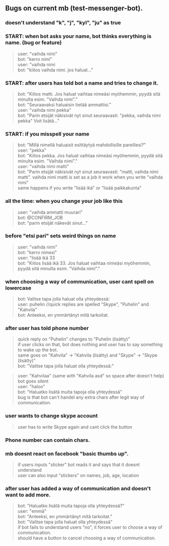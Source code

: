 ## Bugs on current mb (test-messenger-bot).

### doesn't understand "k", "j", "kyl", "ju" as true

### START: when bot asks your name, bot thinks everything is name. (bug or feature)
>user: "vaihda nimi"  
bot: "kerro nimi"  
user: "vaihda nimi  
bot: "kiitos vaihda nimi. jos haluat..."  

### START: after users has told bot a name and tries to change it.
>bot: "Kiitos matti. Jos haluat vaihtaa nimeäsi myöhemmin, pyydä sitä minulta esim. "Vaihda nimi"."  
bot: "Seuraavaksi haluaisin tietää ammattisi."  
user: "vaihda nimi pekka"  
bot: "Parin etsijät näkisivät nyt sinut seuraavasti: "pekka, vaihda nimi pekka" Voit lisätä..."  


### START: if you misspell your name
>bot: "Millä nimellä haluaisit esittäytyä mahdollisille pareillesi?"  
user: "pekka"  
bot: "Kiitos pekka. Jos haluat vaihtaa nimeäsi myöhemmin, pyydä sitä minulta esim. "Vaihda nimi"."  
user: "vaihda nimi matti"  
bot: "Parin etsijät näkisivät nyt sinut seuraavasti: "matti, vaihda nimi matti". vaihda nimi matti is set as a job
it work when you write "vaihda nimi"  
same happens if you write "lisää ikä" or "lisää paikkakunta"  

### all the time: when you change your job like this
>user: "vaihda ammatti muurari"  
bot: @CONFIRM_JOB  
bot: "parin etsijät näkevät sinut..."  

### before "etsi pari" sets weird things on name
>user: "vaihda nimi"  
bot: "kerro nimesi"  
user: "lisää ikä 33  
bot: "Kiitos lisää ikä 33. Jos haluat vaihtaa nimeäsi myöhemmin, pyydä sitä minulta esim. "Vaihda nimi"."  

### when choosing a way of communication, user cant spell on lowercase
>bot: Valitse tapa jolla haluat olla yhteydessä:  
user: puhelin //quick replies are spelled "Skype", "Puhelin" and "Kahvila"  
bot: Anteeksi, en ymmärtänyt mitä tarkoitat.  

### after user has told phone number
>quick reply on "Puhelin" changes to "Puhelin (lisätty)"  
if user clicks on that, bot does nothing and user has to say something to wake up the bot.  
same goes on "Kahvila" -> "Kahvila (lisätty) and "Skype" -> "Skype (lisätty)"  
>bot: "Valitse tapa jolla haluat olla yhteydessä:"  
  
>user: "Kahvilaa" (same with "Kahvila asd" so space after doesn't help)  
bot goes silent  
user: "haloo"  
bot: "Haluatko lisätä muita tapoja olla yhteydessä"  
bug is that bot can't handel any extra chars after legit way of communication. 

### user wants to change skype account
>user has to write Skype again and cant click the button  
 
### Phone number can contain chars.

### mb doesnt react on facebook "basic thumbs up". 
>if users inputs "sticker" bot reads it and says that it doesnt understand  
user can also input "stickers" on names, job, age, location  

### after user has added a way of communication and doesn't want to add more.
>bot: "Haluatko lisätä muita tapoja olla yhteydessä?"  
user: "emmä"  
bot: "Anteeksi, en ymmärtänyt mitä tarkoitat."  
bot: "Valitse tapa jolla haluat olla yhteydessä"  
if bot fails to understand users "no", it forces user to choose a way of communication.  
should have a button to cancel choosing a way of communication.  

